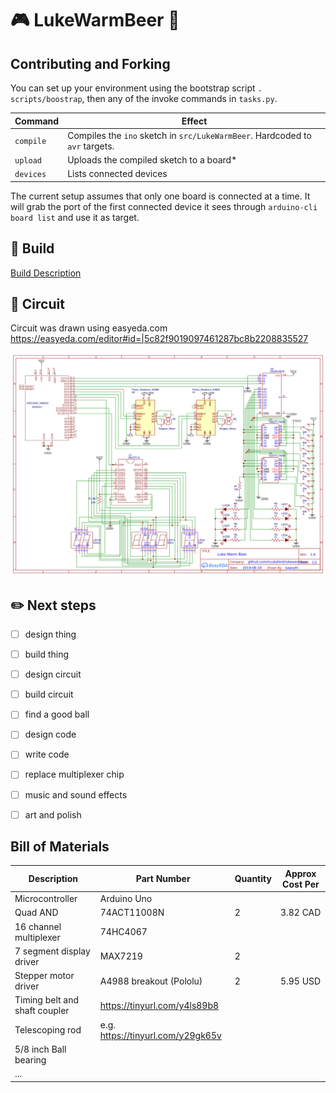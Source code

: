 # :video_game: LukeWarmBeer :beers:

## Contributing and Forking

You can set up your environment using the bootstrap script `. scripts/boostrap`, then any of the invoke commands in `tasks.py`.

| Command   | Effect                                                                       |
|-----------|------------------------------------------------------------------------------|
| `compile` | Compiles the `ino` sketch in `src/LukeWarmBeer`. Hardcoded to `avr` targets. |
| `upload`  | Uploads the compiled sketch to a board\*                                     |
| `devices` | Lists connected devices                                                      |

The current setup assumes that only one board is connected at a time. It will grab the port of the first connected device it sees through `arduino-cli board list` and use it as target.


## :hammer: Build
[Build Description](build/build.md)


## :electric_plug: Circuit

Circuit was drawn using easyeda.com
https://easyeda.com/editor#id=|5c82f9019097461287bc8b2208835527

![Circuit Diagram](circuit/circuit.png)


## :pencil2: Next steps

- [ ] design thing
- [ ] build thing
- [ ] design circuit
- [ ] build circuit
- [ ] find a good ball
- [ ] design code
- [ ] write code
- [ ] replace multiplexer chip
- [ ] music and sound effects
- [ ] art and polish


## Bill of Materials

| Description                   | Part Number                       | Quantity | Approx Cost Per |
|-------------------------------|-----------------------------------|----------|-----------------|
| Microcontroller               | Arduino Uno                       |          |                 |
| Quad AND                      | 74ACT11008N                       | 2        | 3.82 CAD        |
| 16 channel multiplexer        | 74HC4067                          |          |                 |
| 7 segment display driver      | MAX7219                           | 2        |                 |
| Stepper motor driver          | A4988 breakout (Pololu)           | 2        | 5.95 USD        |
| Timing belt and shaft coupler | https://tinyurl.com/y4ls89b8      |          |                 |
| Telescoping rod               | e.g. https://tinyurl.com/y29gk65v |          |                 |
| 5/8 inch Ball bearing         |                                   |          |                 |
| ...                           |                                   |          |                 |
